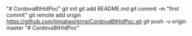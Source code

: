 "# CordovaBtHidPoc"  git init git add README.md git commit -m "first commit" git remote add origin https://github.com/jimiatworking/CordovaBtHidPoc.git git push -u origin master
"# CordovaBtHidPoc" 
